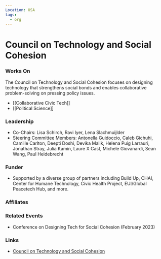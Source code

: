 ```yaml
---
Location: USA
tags:
  - org
---
```

# Council on Technology and Social Cohesion

### Works On
The Council on Technology and Social Cohesion focuses on designing technology that strengthens social bonds and enables collaborative problem-solving on pressing policy issues. 

- [[Collaborative Civic Tech]]
- [[Political Science]]

### Leadership
- Co-Chairs: Lisa Schirch, Ravi Iyer, Lena Slachmuijlder
- Steering Committee Members: Antonella Guidoccio, Caleb Gichuhi, Camille Carlton, Deepti Doshi, Devika Malik, Helena Puig Larrauri, Jonathan Stray, Julia Kamin, Laure X Cast, Michele Giovanardi, Sean Wang, Paul Heidebrecht

### Funder
- Supported by a diverse group of partners including Build Up, CHAI, Center for Humane Technology, Civic Health Project, EUI/Global Peacetech Hub, and more.

### Affiliates


### Related Events
- Conference on Designing Tech for Social Cohesion (February 2023)

### Links
- [Council on Technology and Social Cohesion](https://techandsocialcohesion.org/)
